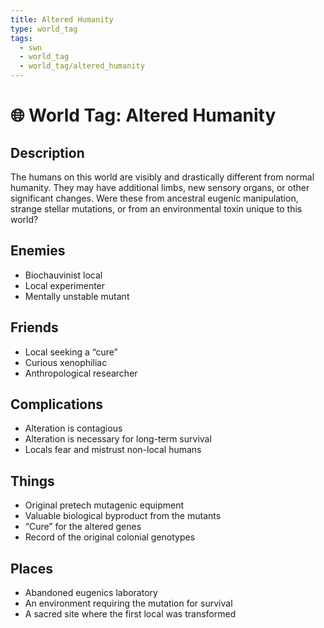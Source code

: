 ```yaml
---
title: Altered Humanity
type: world_tag
tags:
  - swn
  - world_tag
  - world_tag/altered_humanity
---
```

# 🌐 World Tag: Altered Humanity

## Description
The humans on this world are visibly and drastically different from normal humanity. They may have additional limbs, new sensory organs, or other significant changes. Were these from ancestral eugenic manipulation, strange stellar mutations, or from an environmental toxin unique to this world?
## Enemies
- Biochauvinist local
- Local experimenter
- Mentally unstable mutant

## Friends
- Local seeking a “cure”
- Curious xenophiliac
- Anthropological researcher

## Complications
- Alteration is contagious
- Alteration is necessary for long-term survival
- Locals fear and mistrust non-local humans

## Things
- Original pretech mutagenic equipment
- Valuable biological byproduct from the mutants
- “Cure” for the altered genes
- Record of the original colonial genotypes

## Places
- Abandoned eugenics laboratory
- An environment requiring the mutation for survival
- A sacred site where the first local was transformed

